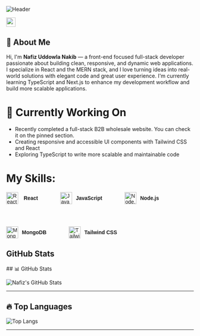 ![Header](https://i.ibb.co/ccmCMd7f/github-header-image-1.png)


<p> <a href="https://www.linkedin.com/in/nafiz-uddowla-nakib-42a730335/"><img src="https://img.shields.io/badge/linkedin-%230077B5.svg?&style=for-the-badge&logo=linkedin&logoColor=white" height=25></a></p>
<h2>👋 About Me</h2>
  
<p>
  Hi, I'm <strong>Nafiz Uddowla Nakib</strong> — a front-end focused full-stack developer passionate about building clean, responsive, and dynamic web applications. I specialize in React and the MERN stack, and I love turning ideas into real-world solutions with elegant code and great user experience. I'm currently learning TypeScript and Next.js to enhance my development workflow and build more scalable applications.
</p>
<h1>🚀 Currently Working On</h1>
<ul>
  <li>Recently completed a full-stack B2B wholesale website. You can check it on the pinned section.</li>
  <li>Creating responsive and accessible UI components with Tailwind CSS and React</li>
  <li>Exploring TypeScript to write more scalable and maintainable code</li>
</ul>

<h1>My Skills: </h1>

<div style="display: flex; gap: 60px; flex-wrap: wrap; margin-top: 20px; font-family: Arial, sans-serif;">

  <div style="display: flex; align-items: center; gap: 15px; justify-items:center">
    <img src="https://cdn.jsdelivr.net/gh/devicons/devicon/icons/react/react-original.svg" alt="React" width="32" height="32" />
    <span style="font-weight: bold;">React</span>
  </div>

  <div style="display: flex; align-items: center; gap: 10px;">
    <img src="https://cdn.jsdelivr.net/gh/devicons/devicon/icons/javascript/javascript-original.svg" alt="JavaScript" width="32" height="32" />
    <span style="font-weight: bold;">JavaScript</span>
  </div>

  <div style="display: flex; align-items: center; gap: 10px;">
    <img src="https://cdn.jsdelivr.net/gh/devicons/devicon/icons/nodejs/nodejs-original.svg" alt="Node.js" width="32" height="32" />
    <span style="font-weight: bold;">Node.js</span>
  </div>

  <div style="display: flex; align-items: center; gap: 10px;">
    <img src="https://cdn.jsdelivr.net/gh/devicons/devicon/icons/mongodb/mongodb-original.svg" alt="MongoDB" width="32" height="32" />
    <span style="font-weight: bold;">MongoDB</span>
  </div>

  <div style="display: flex; align-items: center; gap: 10px;">
    <!-- Fixed Tailwind CSS icon URL -->
    <img src="https://cdn.jsdelivr.net/gh/devicons/devicon/icons/tailwindcss/tailwindcss-original.svg" alt="Tailwind CSS" width="32" height="32" />
    <span style="font-weight: bold;">Tailwind CSS</span>
  </div>

</div>

<h2>GitHub Stats</h2>
## 📊 GitHub Stats

![Nafiz's GitHub Stats](https://github-readme-stats.vercel.app/api?username=Nakib64&show_icons=true&theme=tokyonight)

---

## 🔥 Top Languages

![Top Langs](https://github-readme-stats.vercel.app/api/top-langs/?username=Nakib64&layout=compact&theme=tokyonight)

---



